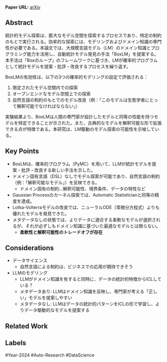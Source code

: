 **Paper URL:** [arXiv](https://arxiv.org/abs/2402.17879)


## Abstract
統計的モデル探索は、膨大なモデル空間を探索するプロセスであり、特定の制約のもとで実行される。効率的な探索には、モデリングおよびドメイン知識の専門性が必要である。本論文では、大規模言語モデル（LM）のドメイン知識とプログラミング能力を活用し、自動統計モデル発見の手法「BoxLM」を提案する。本手法は「Boxのループ」のフレームワークに基づき、LMが確率的プログラムとして統計モデルを提案・批評・改良するプロセスを繰り返す。

BoxLMの有効性は、以下の3つの確率的モデリングの設定で評価される：

1. 限定されたモデル空間内での探索
2. オープンエンドなモデル空間上での探索
3. 自然言語の制約のもとでのモデル改良（例：「このモデルは生態学者にとって解釈可能でなければならない」）

実験結果より、BoxLMは人間の専門家が設計したモデルと同等の性能を持つモデルを特定できることが示された。また、古典的なモデルを解釈可能な形で拡張できる点が特徴である。本研究は、LM駆動のモデル探索の可能性を示唆している。


## Key Points
- BoxLMは、確率的プログラム（PyMC）を用いて、LLMが統計モデルを提案・批評・改良する新しい手法を示した。
- ドメイン固有言語（DSL）なしでモデル探索が可能であり、自然言語の制約（例：「解釈可能なモデル」）を反映できる。
	- ドメイン固有の制約...解釈可能性、境界条件、データの特性など
- Gaussian Processのカーネル探索では、Automatic Statisticianと同等の精度を達成。
- Lotka-Volterraモデルの改良では、ニューラルODE（常微分方程式）よりも優れたモデルを発見できた。
- メタデータなしの状態では、よりデータに適合する柔軟なモデルが選択されるが、それが必ずしもドメイン知識に基づいた最適なモデルとは限らない。
	- **柔軟性と解釈可能性のトレードオフが存在**


## Considerations
- データサイエンス
	- 自然言語による制約は、ビジネスでの応用が期待できそう
- LLMのモデリング
    - LLMがドメイン知識を有すると同時に、データの統計的特徴からICLしている？
    - メタデータあり: LLMはドメイン知識を反映し、専門家が考える「正しい」モデルを提案しやすい
	- メタデータなし: LLMはデータの統計的パターンをICLの形で学習し、よりデータ駆動的なモデルを提案する


## Related Work 



## Labels
#Year-2024 #Auto-Research #DataScience